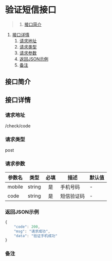 # 验证短信接口

>1. [接口简介](#接口简介 "接口简介")
1. [接口详情](#接口详情 "接口详情")
	1. [请求地址](#请求地址 "请求地址")
	1. [请求类型](#请求类型 "请求类型")
	1. [请求参数](#请求参数 "请求参数")
	1. [返回JSON示例](#返回JSON示例 "返回JSON示例")
	1. [备注](#备注 "备注")



## 接口简介


## 接口详情 

### 请求地址
/check/code

### 请求类型
post

### 请求参数
| 参数名 | 类型 | 必填 | 描述 | 默认值 |
| --- | :---: | :---: | --- | --- |
| mobile | string | 是 | 手机号码 | - |
| code | string | 是 | 短信验证码 | - |


### 返回JSON示例
```javascript
{
    "code": 200,
    "msg": "请求成功",
    "data": "验证手机成功"
}
```

### 备注